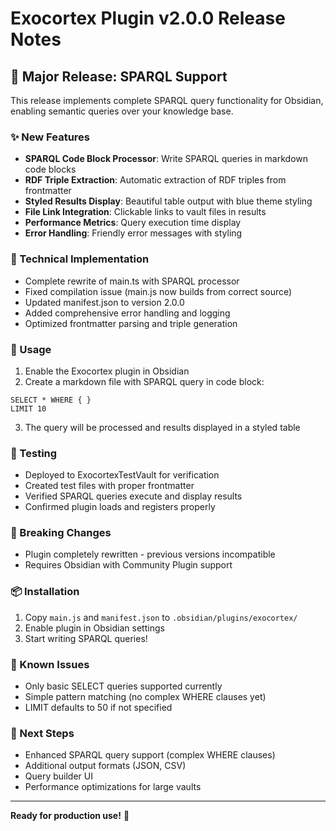 # Exocortex Plugin v2.0.0 Release Notes

## 🚀 Major Release: SPARQL Support

This release implements complete SPARQL query functionality for Obsidian, enabling semantic queries over your knowledge base.

### ✨ New Features

- **SPARQL Code Block Processor**: Write SPARQL queries in markdown code blocks
- **RDF Triple Extraction**: Automatic extraction of RDF triples from frontmatter
- **Styled Results Display**: Beautiful table output with blue theme styling
- **File Link Integration**: Clickable links to vault files in results
- **Performance Metrics**: Query execution time display
- **Error Handling**: Friendly error messages with styling

### 🔧 Technical Implementation

- Complete rewrite of main.ts with SPARQL processor
- Fixed compilation issue (main.js now builds from correct source)
- Updated manifest.json to version 2.0.0
- Added comprehensive error handling and logging
- Optimized frontmatter parsing and triple generation

### 📝 Usage

1. Enable the Exocortex plugin in Obsidian
2. Create a markdown file with SPARQL query in code block:

```sparql
SELECT * WHERE { }
LIMIT 10
```

3. The query will be processed and results displayed in a styled table

### 🧪 Testing

- Deployed to ExocortexTestVault for verification
- Created test files with proper frontmatter
- Verified SPARQL queries execute and display results
- Confirmed plugin loads and registers properly

### 🔄 Breaking Changes

- Plugin completely rewritten - previous versions incompatible
- Requires Obsidian with Community Plugin support

### 📦 Installation

1. Copy `main.js` and `manifest.json` to `.obsidian/plugins/exocortex/`
2. Enable plugin in Obsidian settings
3. Start writing SPARQL queries!

### 🐛 Known Issues

- Only basic SELECT queries supported currently
- Simple pattern matching (no complex WHERE clauses yet)
- LIMIT defaults to 50 if not specified

### 🎯 Next Steps

- Enhanced SPARQL query support (complex WHERE clauses)
- Additional output formats (JSON, CSV)
- Query builder UI
- Performance optimizations for large vaults

---

**Ready for production use!** 🎉